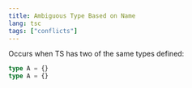 ```yaml
---
title: Ambiguous Type Based on Name
lang: tsc
tags: ["conflicts"]
---
```


Occurs when TS  has two of the same types defined:

```ts index.ts
type A = {}
type A = {}
```
